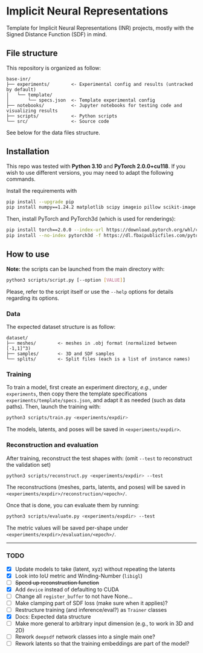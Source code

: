 # Implicit Neural Representations
Template for Implicit Neural Representations (INR) projects, mostly with the Signed Distance Function (SDF) in mind.


## File structure
This repository is organized as follow:

    base-inr/
    ├── experiments/        <- Experimental config and results (untracked by default)
    │   └── template/
    │       └── specs.json  <- Template experimental config
    ├── notebooks/          <- Jupyter notebooks for testing code and visualizing results
    ├── scripts/            <- Python scripts
    └── src/                <- Source code


See below for the data files structure.


## Installation
This repo was tested with **Python 3.10** and **PyTorch 2.0.0+cu118**. If you wish to use different versions, you may need to adapt the following commands.

Install the requirements with
```bash
pip install --upgrade pip
pip install numpy==1.24.2 matplotlib scipy imageio pillow scikit-image trimesh libigl jupyterlab
```
Then, install PyTorch and PyTorch3d (which is used for renderings):
```bash
pip install torch==2.0.0 --index-url https://download.pytorch.org/whl/cu118
pip install --no-index pytorch3d -f https://dl.fbaipublicfiles.com/pytorch3d/packaging/wheels/py310_cu118_pyt200/download.html
```


## How to use
**Note:** the scripts can be launched from the main directory with:
```bash
python3 scripts/script.py [--option [VALUE]]
```
Please, refer to the script itself or use the `--help` options for details regarding its options.


### Data
The expected dataset structure is as follow:

    dataset/
    ├── meshes/        <- meshes in .obj format (normalized between [-1,1]^3)
    ├── samples/       <- 3D and SDF samples
    └── splits/        <- Split files (each is a list of instance names)
  

### Training
To train a model, first create an experiment directory, *e.g.*, under `experiments`, then copy there the template specifications `experiments/template/specs.json`, and adapt it as needed (such as data paths). Then, launch the training with:
```bash
python3 scripts/train.py <experiments/expdir>
```
The models, latents, and poses will be saved in `<experiments/expdir>`.


### Reconstruction and evaluation
After training, reconstruct the test shapes with: (omit `--test` to reconstruct the validation set)
```bash
python3 scripts/reconstruct.py <experiments/expdir> --test
```
The reconstructions (meshes, parts, latents, and poses) will be saved in `<experiments/expdir>/reconstruction/<epoch>/`.

Once that is done, you can evaluate them by running:
```bash
python3 scripts/evaluate.py <experiments/expdir> --test
```
The metric values will be saved per-shape under `<experiments/expdir>/evaluation/<epoch>/`.

---
### TODO
* [X] Update models to take (latent, xyz) without repeating the latents
* [X] Look into IoU metric and Winding-Number (`libigl`)
* [ ] ~~Speed up reconstruction function~~
* [X] Add `device` instead of defaulting to CUDA
* [ ] Change all `register_buffer` to not have None...
* [ ] Make clamping part of SDF loss (make sure when it applies)?
* [ ] Restructure training (and inference/eval?) as `Trainer` classes
* [X] Docs: Expected data structure
* [ ] Make more general to arbitrary input dimension (e.g., to work in 3D and 2D)
* [ ] Rework `deepsdf` network classes into a single main one?
* [ ] Rework latents so that the training embeddings are part of the model?